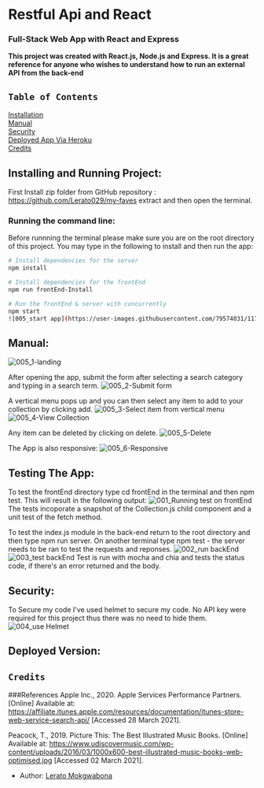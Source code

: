 # Restful Api and React

### Full-Stack Web App with React and Express

**This project was created with React.js, Node.js and Express. It is a great reference for anyone who wishes to understand how to run an external API from the back-end**

## `Table of Contents`  

[Installation](#installation)  
[Manual](#manual)  
[Security](#security)  
[Deployed App Via Heroku](#deployed)  
[Credits](#credits)  

<a name="installation"/>  

## Installing and Running Project:
First Install zip folder from GitHub repository : https://github.com/Lerato029/my-faves extract and then open the terminal.

### Running the command line:
Before runnning the terminal please make sure you are on the root directory of this project.
You may type in the following to install and then run the app:

``` bash
# Install dependencies for the server
npm install

# Install dependencies for the frontEnd
npm run frontEnd-Install

# Run the frontEnd & server with concurrently
npm start
![005_start app](https://user-images.githubusercontent.com/79574031/117142857-7b55c500-adb0-11eb-928b-bbfe929a95b5.PNG)


```

<a name="manual"/> 

## Manual:
![005_1-landing](https://user-images.githubusercontent.com/79574031/117142911-87da1d80-adb0-11eb-980f-04cef3a673a6.PNG)

After opening the app, submit the form after selecting a search category and typing in a search term.
![005_2-Submit form](https://user-images.githubusercontent.com/79574031/117142938-91fc1c00-adb0-11eb-8cae-aca56adda96e.PNG)

A vertical menu pops up and you can then select any item to add to your collection by clicking add.
![005_3-Select item from vertical menu](https://user-images.githubusercontent.com/79574031/117143201-df788900-adb0-11eb-9c25-48e8de742a31.PNG)
![005_4-View Collection](https://user-images.githubusercontent.com/79574031/117143338-02a33880-adb1-11eb-98ec-423d3de0f55c.PNG)

Any item can be deleted by clicking on delete.
![005_5-Delete](https://user-images.githubusercontent.com/79574031/117143423-1cdd1680-adb1-11eb-8950-dd2a34a65689.PNG)

The App is also responsive:
![005_6-Responsive](https://user-images.githubusercontent.com/79574031/117143467-2cf4f600-adb1-11eb-90e9-d909acff3852.PNG)


<a name="test"/> 

## Testing The App:
To test the frontEnd directory type cd frontEnd in the terminal and then npm test. This will result in the following output:
![001_Running test on frontEnd](https://user-images.githubusercontent.com/79574031/117141494-e3a3a700-adae-11eb-9575-2e134474bc87.PNG)
The tests incoporate a snapshot of the Collection.js child component and a unit test of the fetch method.

To test the index.js module in the back-end return to the root directory and then type npm run server. On another terminal type npm test - the server needs to be ran to test the requests and reponses.
![002_run backEnd](https://user-images.githubusercontent.com/79574031/117141807-439a4d80-adaf-11eb-9b2b-42654c841017.PNG)
![003_test backEnd](https://user-images.githubusercontent.com/79574031/117142507-126e4d00-adb0-11eb-92ac-26f126ba8c82.PNG)
Test is run with mocha and chia and tests the status code, if there's an error returned and the body.

<a name="security"/> 

## Security:
To Secure my code I've used helmet to secure my code. No API key were required for this project thus there was no need to hide them.
![004_use Helmet](https://user-images.githubusercontent.com/79574031/117142533-1bf7b500-adb0-11eb-8524-0db3f36e3108.PNG)



<a name="deployed"/> 

## Deployed Version:

<a name="credits"/> 

## `Credits`

###References
Apple Inc., 2020. Apple Services Performance Partners. [Online] 
Available at: https://affiliate.itunes.apple.com/resources/documentation/itunes-store-web-service-search-api/
[Accessed 28 March 2021].

Peacock, T., 2019. Picture This: The Best Illustrated Music Books. [Online] 
Available at: https://www.udiscovermusic.com/wp-content/uploads/2016/03/1000x600-best-illustrated-music-books-web-optimised.jpg
[Accessed 02 March 2021].



- Author: [Lerato Mokgwabona](https://github.com/Lerato029)
